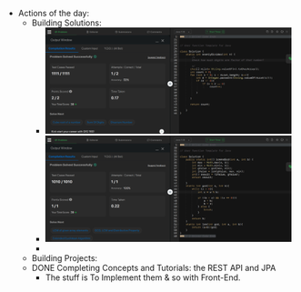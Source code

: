 - Actions of the day:
	- Building Solutions:
		- ![image.png](../assets/image_1739615702426_0.png)
		- ![image.png](../assets/image_1739619524045_0.png)
		-
	- Building Projects:
	- DONE Completing Concepts and Tutorials:  the REST API and JPA
		- The stuff is To Implement them & so with Front-End.